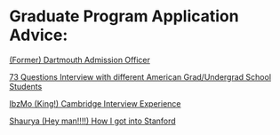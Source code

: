 # Graduate Program Application Advice:


[(Former) Dartmouth Admission Officer](https://www.youtube.com/watch?v=2i4lSMpG7Rk)

[73 Questions Interview with different American Grad/Undergrad School Students](https://www.youtube.com/watch?v=2i4lSMpG7Rk)

[IbzMo (King!) Cambridge Interview Experience](https://www.youtube.com/watch?v=lV4Xjl5Ws8Q)

[Shaurya (Hey man!!!!) How I got into Stanford](https://www.youtube.com/watch?v=YjENNJ8Rrms)

